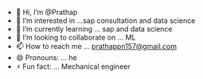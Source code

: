 - 👋 Hi, I’m @Prathap
- 👀 I’m interested in ...sap consultation and data science 
- 🌱 I’m currently learning ... sap and data science 
- 💞️ I’m looking to collaborate on ... ML
- 📫 How to reach me ... prathappn157@gmail.com
- 😄 Pronouns: ... he 
- ⚡ Fun fact: ... Mechanical engineer 

<!---
Prathappn157/Prathappn157 is a ✨ special ✨ repository because its `README.md` (this file) appears on your GitHub profile.
You can click the Preview link to take a look at your changes.
--->
